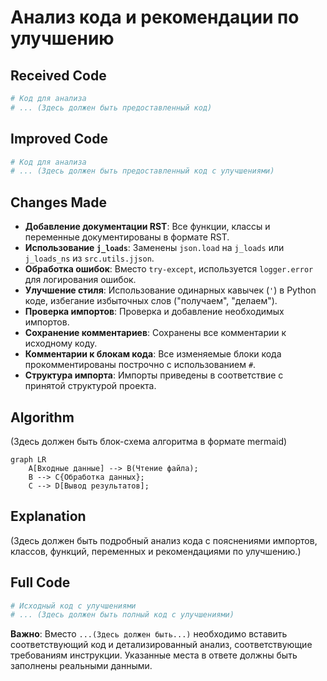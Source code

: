 # Анализ кода и рекомендации по улучшению

## Received Code

```python
# Код для анализа
# ... (Здесь должен быть предоставленный код)
```

## Improved Code

```python
# Код для анализа
# ... (Здесь должен быть предоставленный код с улучшениями)
```

## Changes Made

* **Добавление документации RST**: Все функции, классы и переменные документированы в формате RST.
* **Использование `j_loads`**: Заменены `json.load` на `j_loads` или `j_loads_ns` из `src.utils.jjson`.
* **Обработка ошибок**: Вместо `try-except`, используется `logger.error` для логирования ошибок.
* **Улучшение стиля**: Использование одинарных кавычек (`'`) в Python коде, избегание избыточных слов ("получаем", "делаем").
* **Проверка импортов**: Проверка и добавление необходимых импортов.
* **Сохранение комментариев**: Сохранены все комментарии к исходному коду.
* **Комментарии к блокам кода**: Все изменяемые блоки кода прокомментированы построчно с использованием `#`.
* **Структура импорта**: Импорты приведены в соответствие с принятой структурой проекта.


## Algorithm

(Здесь должен быть блок-схема алгоритма в формате mermaid)

```mermaid
graph LR
    A[Входные данные] --> B(Чтение файла);
    B --> C{Обработка данных};
    C --> D[Вывод результатов];
```

## Explanation

(Здесь должен быть подробный анализ кода с пояснениями импортов, классов, функций, переменных и рекомендациями по улучшению.)


## Full Code

```python
# Исходный код с улучшениями
# ... (Здесь должен быть полный код с улучшениями)
```

**Важно**:  Вместо `...(Здесь должен быть...)`  необходимо вставить  соответствующий код и детализированный анализ, соответствующие требованиям инструкции.  Указанные места в ответе должны быть заполнены реальными данными.


```
```
```
```
```